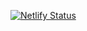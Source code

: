 [![Netlify Status](https://api.netlify.com/api/v1/badges/6a0bb13e-c70e-4bdb-bce6-4025695f7c92/deploy-status)](https://app.netlify.com/projects/smartretrivalsystemforhigherdata/deploys)
